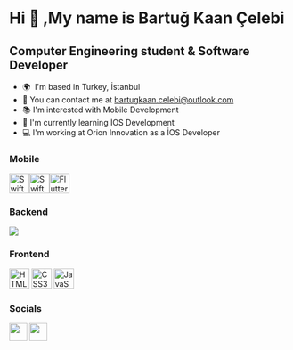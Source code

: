 Hi 👋 ,My name is Bartuğ Kaan Çelebi
===================================

Computer Engineering student & Software Developer
------------------------

* 🌍  I'm based in Turkey, İstanbul
* 📩  You can contact me at [bartugkaan.celebi@outlook.com](mailto:bartugkaan.celebi@outlook.com)
* 📚  I'm interested with Mobile Development
* 🧠  I'm currently learning İOS Development
* 💻  I'm working at Orion Innovation as a İOS Developer

### Mobile 
<a href="https://developer.apple.com/swift/" target="_blank" rel="noreferrer"><img src="https://raw.githubusercontent.com/danielcranney/readme-generator/main/public/icons/skills/swift-colored.svg" width="36" height="36" alt="Swift" /></a><a href="https://developer.apple.com/xcode/swiftui/" target= "_blank"><img src="https://developer.apple.com/assets/elements/icons/swiftui/swiftui-96x96_2x.png" width="36" heigh="36" alt="SwiftUI"/></a><a href="https://flutter.dev/" target="_blank" rel="noreferrer"><img src="https://yt3.googleusercontent.com/ytc/APkrFKaD8t4oFlgXcZKoW512Z81CBJuej3K9uHAlSI0x=s900-c-k-c0x00ffffff-no-rj" width="36" height="36" alt="Flutter" /></a>

### Backend
<img src="https://img.shields.io/badge/Spring_Boot-F2F4F9?style=for-the-badge&logo=spring-boot" />

### Frontend
<a href="https://developer.mozilla.org/en-US/docs/Glossary/HTML5" target="_blank" rel="noreferrer"><img src="https://raw.githubusercontent.com/danielcranney/readme-generator/main/public/icons/skills/html5-colored.svg" width="36" height="36" alt="HTML5" /></a>
<a href="https://www.w3.org/TR/CSS/#css" target="_blank" rel="noreferrer"><img src="https://raw.githubusercontent.com/danielcranney/readme-generator/main/public/icons/skills/css3-colored.svg" width="36" height="36" alt="CSS3" /></a>
<a href="https://developer.mozilla.org/en-US/docs/Web/JavaScript" target="_blank" rel="noreferrer"><img src="https://raw.githubusercontent.com/danielcranney/readme-generator/main/public/icons/skills/javascript-colored.svg" width="36" height="36" alt="JavaScript" /></a>

### Socials

<p align="left"> <a href="https://www.github.com/BartugKaan" target="_blank" rel="noreferrer"><img src="https://raw.githubusercontent.com/danielcranney/readme-generator/main/public/icons/socials/github.svg" width="32" height="32" /></a> <a href="https://www.linkedin.com/in/bartugkaan" target="_blank" rel="noreferrer"><img src="https://raw.githubusercontent.com/danielcranney/readme-generator/main/public/icons/socials/linkedin.svg" width="32" height="32" /></a></p>
